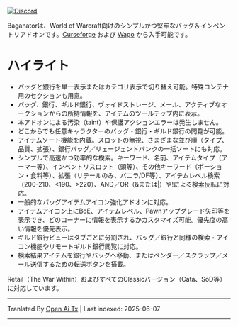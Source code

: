 [![Discord](https://shields.io/badge/discord-comment-lightblue?logo=discord&style=for-the-badge)](https://discord.gg/TtSN6DxSky)

Baganatorは、World of Warcraft向けのシンプルかつ堅牢なバッグ＆インベントリアドオンです。[Curseforge](https://www.curseforge.com/wow/addons/baganator) および [Wago](https://addons.wago.io/addons/baganator/) から入手可能です。

# ハイライト

*   バッグと銀行を単一表示またはカテゴリ表示で切り替え可能。特殊コンテナ用のセクションも用意。
*   バッグ、銀行、ギルド銀行、ヴォイドストレージ、メール、アクティブなオークションからの所持情報を、アイテムのツールチップ内に表示。
*   本アドオンによる汚染（taint）や保護アクションエラーは発生しません。
*   どこからでも任意キャラクターのバッグ・銀行・ギルド銀行の閲覧が可能。
*   アイテムソート機能を内蔵。スロットの無視、さまざまな並び順（タイプ、品質、拡張）、銀行バッグ／リェージェントバンクの一括ソートにも対応。
*   シンプルで高速かつ効率的な検索。キーワード、名前、アイテムタイプ（アーマー等）、インベントリスロット（頭等）、その他キーワード（ポーション・食料等）、拡張（リテールのみ、バニラ/DF等）、アイテムレベル検索（200-210、<190、>220）、AND／OR（&または|）や!による検索反転に対応。
*   一般的なバッグアイテムアイコン強化アドオンに対応。
*   アイテムアイコン上にBoE、アイテムレベル、Pawnアップグレード矢印等を表示でき、どのコーナーに情報を表示するかカスタマイズ可能。優先度の高い情報を優先表示。
*   ギルド銀行ビューはタブごとに分割され、バッグ／銀行と同様の検索・アイコン機能やリモートギルド銀行閲覧に対応。
*   検索結果アイテムを銀行やバッグへ移動、またはベンダー／スクラップ／メール送信するための転送ボタンを搭載。

Retail（The War Within）およびすべてのClassicバージョン（Cata、SoD等）に対応しています。

---

Tranlated By [Open Ai Tx](https://github.com/OpenAiTx/OpenAiTx) | Last indexed: 2025-06-07

---